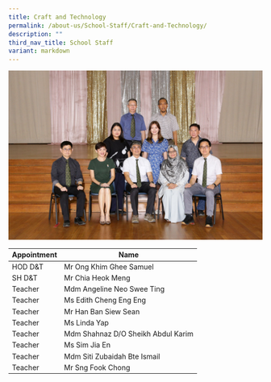 ```yaml
---
title: Craft and Technology
permalink: /about-us/School-Staff/Craft-and-Technology/
description: ""
third_nav_title: School Staff
variant: markdown
---
```

![](/images/Dept%20Photo/Craft___Technology_DEPARTMENT_2817_FORMAL.jpg)


| Appointment | Name | 
| -------- | -------- | 
| HOD D&T    | Mr Ong Khim Ghee Samuel   | 
| SH D&T     | Mr Chia Heok Meng   | 
| Teacher     | Mdm Angeline Neo Swee Ting    | 
| Teacher     | Ms Edith Cheng Eng Eng     | 
| Teacher     | Mr Han Ban Siew Sean     | 
| Teacher     | Ms Linda Yap    | 
| Teacher     | Mdm Shahnaz D/O Sheikh Abdul Karim   |
| Teacher     | Ms Sim Jia En     | 
| Teacher     | Mdm Siti Zubaidah Bte Ismail    | 
| Teacher     | Mr Sng Fook Chong    |
